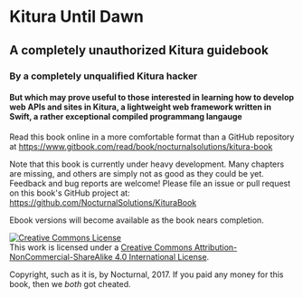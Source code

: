 # Kitura Until Dawn

## A completely unauthorized Kitura guidebook

### By a completely unqualified Kitura hacker

#### But which may prove useful to those interested in learning how to develop web APIs and sites in Kitura, a lightweight web framework written in Swift, a rather exceptional compiled programmang langauge

Read this book online in a more comfortable format than a GitHub repository at https://www.gitbook.com/read/book/nocturnalsolutions/kitura-book

Note that this book is currently under heavy development. Many chapters are missing, and others are simply not as good as they could be yet. Feedback and bug reports are welcome! Please file an issue or pull request on this book's GitHub project at: https://github.com/NocturnalSolutions/KituraBook

Ebook versions will become available as the book nears completion.

<a rel="license" href="http://creativecommons.org/licenses/by-nc-sa/4.0/"><img alt="Creative Commons License" style="border-width:0" src="https://i.creativecommons.org/l/by-nc-sa/4.0/88x31.png" /></a><br />This work is licensed under a <a rel="license" href="http://creativecommons.org/licenses/by-nc-sa/4.0/">Creative Commons Attribution-NonCommercial-ShareAlike 4.0 International License</a>.

Copyright, such as it is, by Nocturnal, 2017. If you paid any money for this book, then we *both* got cheated.
